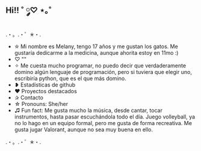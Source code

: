 ## Hi!! ˚ ༘♡ ⋆｡˚

<!--
**melmel-333/Melmel-333** is a ✨ _special_ ✨ repository because its `README.md` (this file) appears on your GitHub profile.

Here are some ideas to get you started:
-->
.・。.・゜✭・.
- ✮ Mi nombre es Melany, tengo 17 años y me gustan los gatos. Me gustaría dedicarme a la medicina, aunque ahorita estoy en 11mo :) 
- ♡ ""
- ✧ Me cuesta mucho programar, no puedo decir que verdaderamente domino algún lenguaje de programación, pero si tuviera que elegir uno, escribiría python, que es el que más domino.
- ❥ Estadísticas de github
- ♥ Proyectos destacados
- ✰ Contacto
- ☆ Pronouns: She/her
- ♫ Fun fact: Me gusta mucho la música, desde cantar, tocar instrumentos, hasta pasar escuchándola todo el día. Juego volleyball, ya no lo hago en un equipo formal, pero me gusta de forma recreativa. Me gusta jugar Valorant, aunque no sea muy buena en ello. 
  
.・。.・゜✭・.

